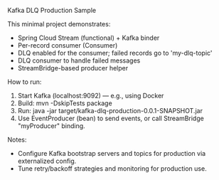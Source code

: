 Kafka DLQ Production Sample

This minimal project demonstrates:
- Spring Cloud Stream (functional) + Kafka binder
- Per-record consumer (Consumer<MyEvent>)
- DLQ enabled for the consumer; failed records go to 'my-dlq-topic'
- DLQ consumer to handle failed messages
- StreamBridge-based producer helper

How to run:
1. Start Kafka (localhost:9092) — e.g., using Docker
2. Build: mvn -DskipTests package
3. Run: java -jar target/kafka-dlq-production-0.0.1-SNAPSHOT.jar
4. Use EventProducer (bean) to send events, or call StreamBridge "myProducer" binding.

Notes:
- Configure Kafka bootstrap servers and topics for production via externalized config.
- Tune retry/backoff strategies and monitoring for production use.
